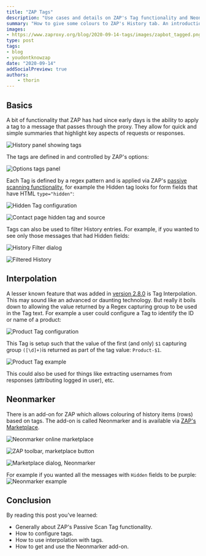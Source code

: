 ```yaml
---
title: "ZAP Tags"
description: "Use cases and details on ZAP's Tag functionality and Neonmarker add-on"
summary: "How to give some colours to ZAP's History tab. An introduction to passive scanning tags, its use cases, and the Neonmarker add-on."
images:
- https://www.zaproxy.org/blog/2020-09-14-tags/images/zapbot_tagged.png
type: post
tags:
- blog
- youdontknowzap
date: "2020-09-14"
addSocialPreview: true
authors:
    - thorin
---
```


## Basics

A bit of functionality that ZAP has had since early days is the ability to apply a tag to a message that passes through the proxy. They allow for quick and simple summaries that highlight key aspects of requests or responses.

![History panel showing tags](./images/history_tags.png)

The tags are defined in and controlled by ZAP's options:

![Options tags panel](./images/options_tags.png)

Each Tag is defined by a regex pattern and is applied via ZAP's [passive scanning functionality](/docs/desktop/start/features/pscan/), for example the Hidden tag looks for form fields that have HTML `type="hidden"`:

![Hidden Tag configuration](./images/tag_hidden.png)

![Contact page hidden tag and source](./images/contact_hidden.png)

Tags can also be used to filter History entries. For example, if you wanted to see only those messages that had Hidden fields:

![History Filter dialog](./images/filter_tags.png)

![Filtered History](./images/filtered_history.png)

## Interpolation

A lesser known feature that was added in [version 2.8.0](/docs/desktop/releases/2.8.0/) is Tag Interpolation. This may sound like an advanced or daunting technology. But really it boils down to allowing the value returned  by a Regex capturing group to be used in the Tag text. For example a user could configure a Tag to identify the ID or name of a product:

![Product Tag configuration](./images/product_tag.png)

This Tag is setup such that the value of the first (and only) `$1` capturing group `([\d]+)`is returned as part of the tag value: `Product-$1`.

![Product Tag example](./images/history_product_tag.png)

This could also be used for things like extracting usernames from responses (attributing logged in user), etc.

## Neonmarker

There is an add-on for ZAP which allows colouring of history items (rows) based on tags. The add-on is called Neonmarker and is available via [ZAP's Marketplace](/addons/).

![Neonmarker online marketplace](./images/neonmarker_online.png)

![ZAP toolbar, marketplace button](./images/zap-screenshot-browse-addons.png)

![Marketplace dialog, Neonmarker](./images/marketplace.png)

For example if you wanted all the messages with `Hidden` fields to be purple:
![Neonmarker example](./images/neonmarker_hidden_tag.png)

## Conclusion

By reading this post you've learned:

- Generally about ZAP's Passive Scan Tag functionality.
- How to configure tags.
- How to use interpolation with tags.
- How to get and use the Neonmarker add-on.
